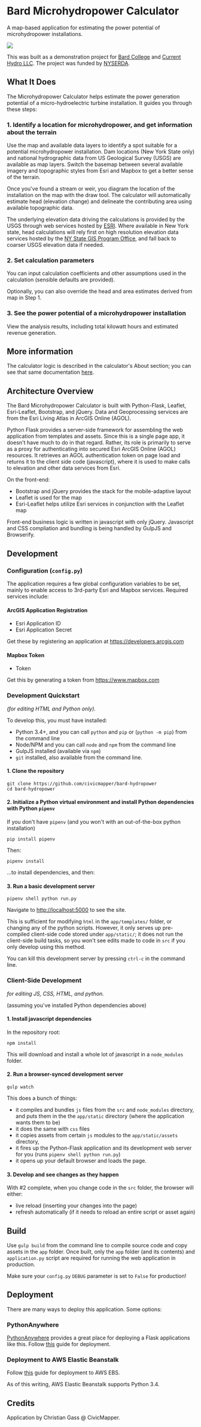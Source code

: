 # Bard Microhydropower Calculator

A map-based application for estimating the power potential of microhydropower installations.

![](https://raw.githubusercontent.com/civicmapper/bard-hydropower/master/docs/bardhydropower_01.jpg)

This was built as a demonstration project for [Bard College](http://www.bard.edu/) and [Current Hydro LLC](http://www.currenthydro.com/). The project was funded by [NYSERDA](https://www.nyserda.ny.gov/).

## What It Does

The Microhydropower Calculator helps estimate the power generation potential of a micro-hydroelectric turbine installation. It guides you through these steps:

### 1. Identify a location for microhydropower, and get information about the terrain 

Use the map and available data layers to identify a spot suitable for a potential microhydropower installation. Dam locations (New York State only) and national hydrographic data from US Geological Survey (USGS) are available as map layers. Switch the basemap between several available imagery and topographic styles from Esri and Mapbox to get a better sense of the terrain.

Once you've found a stream or weir, you diagram the location of the installation on the map with the draw tool. The calculator will automatically estimate head (elevation change) and delineate the contributing area using available topographic data. 

The underlying elevation data driving the calculations is provided by the USGS through web services hosted by [ESRI](https://www.esri.com/en-us/home). Where available in New York state, head calculations will rely first on high resolution elevation data services hosted by the [NY State GIS Program Office](http://gis.ny.gov/elevation/DEM-web-services.htm), and fall back to coarser USGS elevation data if needed.

### 2. Set calculation parameters

You can input calculation coefficients and other assumptions used in the calculation (sensible defaults are provided). 

Optionally, you can also override the head and area estimates derived from map in Step 1.

### 3. See the power potential of a microhydropower installation

View the analysis results, including total kilowatt hours and estimated revenue generation.

## More information

The calculator logic is described in the calculator's About section; you can see that same documentation [here](https://github.com/civicmapper/bard-hydropower/blob/master/app/templates/pages/help_methods.md).

## Architecture Overview

The Bard Microhydropower Calculator is built with Python-Flask, Leaflet, Esri-Leaflet, Bootstrap, and jQuery. Data and Geoprocessing services are from the Esri Living Atlas in ArcGIS Online (AGOL).

Python Flask provides a server-side framework for assembling the web application from templates and assets. Since this is a single page app, it doesn't have much to do in that regard. Rather, its role is primarily to serve as a proxy for authenticating into secured Esri ArcGIS Online (AGOL) resources. It retrieves an AGOL authentication token on page load and returns it to the client side code (javascript), where it is used to make calls to elevation and other data services from Esri.

On the front-end:

* Bootstrap and jQuery provides the stack for the mobile-adaptive layout
* Leaflet is used for the map
* Esri-Leaflet helps utilize Esri services in conjunction with the Leaflet map

Front-end business logic is written in javascript with only jQuery. Javascript and CSS compliation and bundling is being handled by GulpJS and Browserify.

## Development

### Configuration (`config.py`)

The application requires a few global configuration variables to be set, mainly to enable access to 3rd-party Esri and Mapbox services. Required services include:

#### ArcGIS Application Registration

* Esri Application ID
* Esri Application Secret

Get these by registering an application at https://developers.arcgis.com

#### Mapbox Token

* Token

Get this by generating a token from https://www.mapbox.com

### Development Quickstart

_(for editing HTML and Python only)._

To develop this, you must have installed:

* Python 3.4+, and you can call `python` and `pip` or (`python -m pip`) from the command line
* Node/NPM and you can call `node` and `npm` from the command line
* GulpJS installed (available via `npm`)
* `git` installed, also available from the command line.

#### 1. Clone the repository

```shell
git clone https://github.com/civicmapper/bard-hydropower
cd bard-hydropower
```

#### 2. Initialize a Python virtual environment and install Python dependencies with Python `pipenv`

If you don't have `pipenv` (and you won't with an out-of-the-box python installation)

```shell
pip install pipenv
```

Then:

```shell
pipenv install
```

...to install dependencies, and then:

#### 3. Run a basic development server

```shell
pipenv shell python run.py
```

Navigate to [http://localhost:5000](http://localhost:5000) to see the site.

This is sufficient for modifying `html` in the `app/templates/` folder, or changing any of the python scripts. However, it only serves up pre-compiled client-side code stored under `app/static/`; it does not run the client-side build tasks, so you won't see edits made to code in `src` if you only develop using this method.

You can kill this development server by pressing `ctrl-c` in the command line.

### Client-Side Development

_for editing JS, CSS, HTML, and python._

(assuming you've installed Python dependencies above)

#### 1. Install javascript dependencies

In the repository root:

```shell
npm install
```

This will download and install a whole lot of javascript in a `node_modules` folder.

#### 2. Run a browser-synced development server

```shell
gulp watch
```

This does a bunch of things:

* it compiles and bundles `js` files from the `src` and `node_modules` directory, and puts them in the the `app/static` directory (where the application wants them to be)
* it does the same with `css` files
* it copies assets from certain `js` modules to the `app/static/assets` directory,
* it fires up the Python-Flask application and its development web server for you (runs `pipenv shell python run.py`)
* it opens up your default browser and loads the page.

#### 3. Develop and see changes as they happen

With #2 complete, when you change code in the `src` folder, the browser will either:

* live reload (inserting your changes into the page)
* refresh automatically (if it needs to reload an entire script or asset again)

## Build

Use `gulp build` from the command line to compile source code and copy assets in the `app` folder. Once built, only the `app` folder (and its contents) and `application.py` script are required for running the web application in production.

Make sure your `config.py` `DEBUG` parameter is set to `False` for production!

## Deployment

There are many ways to deploy this application. Some options:

### PythonAnywhere

[PythonAnywhere](https://www.pythonanywhere.com/) provides a great place for deploying a Flask applications like this. Follow [this](https://help.pythonanywhere.com/pages/Flask/) guide for deployment.

### Deployment to AWS Elastic Beanstalk

Follow [this](https://docs.aws.amazon.com/elasticbeanstalk/latest/dg/create-deploy-python-flask.html) guide for deployment to AWS EBS.

As of this writing, AWS Elastic Beanstalk supports Python 3.4.

## Credits

Application by Christian Gass @ CivicMapper.

